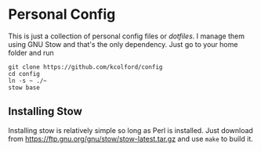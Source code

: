 Personal Config
===============

This is just a collection of personal config files or _dotfiles_. I
manage them using GNU Stow and that's the only dependency. Just go to
your home folder and run

	git clone https://github.com/kcolford/config
	cd config
	ln -s ~ ./~
	stow base

Installing Stow
---------------

Installing stow is relatively simple so long as Perl is installed.
Just download from <https://ftp.gnu.org/gnu/stow/stow-latest.tar.gz>
and use `make` to build it.
